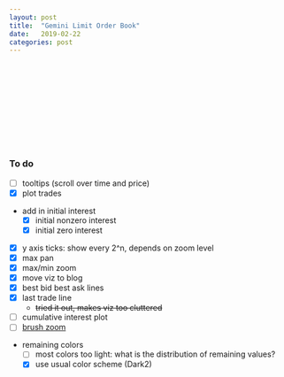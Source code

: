 ```yaml
---
layout: post
title:  "Gemini Limit Order Book"
date:   2019-02-22
categories: post
---
```


<svg id="InterestChart"></svg>


<script src="https://d3js.org/d3.v5.min.js"></script>
<script src="/sketches/gemini/gemini.js"></script>

### To do
- [ ] tooltips (scroll over time and price)
- [x] plot trades
- add in initial interest
  - [x] initial nonzero interest
  - [x] initial zero interest
- [x] y axis ticks: show every 2^n, depends on zoom level
- [x] max pan
- [x] max/min zoom
- [x] move viz to blog
- [x] best bid best ask lines
- [x] last trade line
  - ~~tried it out, makes viz too cluttered~~
- [ ] cumulative interest plot
- [ ] [brush zoom](https://bl.ocks.org/mbostock/f48fcdb929a620ed97877e4678ab15e6)
- remaining colors
  - [ ] most colors too light: what is the distribution of remaining values?
  - [x] use usual color scheme (Dark2)
